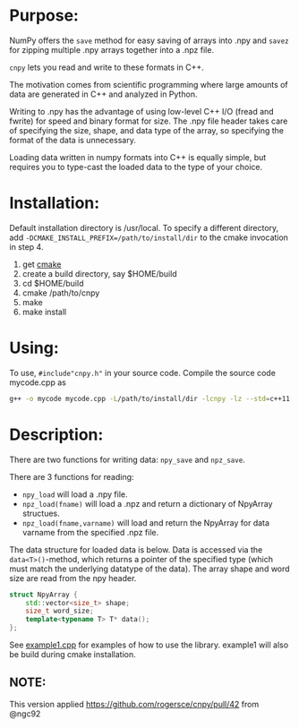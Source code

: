# Purpose:

NumPy offers the `save` method for easy saving of arrays into .npy and `savez` for zipping multiple .npy arrays together into a .npz file.

`cnpy` lets you read and write to these formats in C++.

The motivation comes from scientific programming where large amounts of data are generated in C++ and analyzed in Python.

Writing to .npy has the advantage of using low-level C++ I/O (fread and fwrite) for speed and binary format for size.
The .npy file header takes care of specifying the size, shape, and data type of the array, so specifying the format of the data is unnecessary.

Loading data written in numpy formats into C++ is equally simple, but requires you to type-cast the loaded data to the type of your choice.

# Installation:

Default installation directory is /usr/local.
To specify a different directory, add `-DCMAKE_INSTALL_PREFIX=/path/to/install/dir` to the cmake invocation in step 4.

1. get [cmake](www.cmake.org)
2. create a build directory, say $HOME/build
3. cd $HOME/build
4. cmake /path/to/cnpy
5. make
6. make install

# Using:

To use, `#include"cnpy.h"` in your source code. Compile the source code mycode.cpp as

```bash
g++ -o mycode mycode.cpp -L/path/to/install/dir -lcnpy -lz --std=c++11
```

# Description:

There are two functions for writing data: `npy_save` and `npz_save`.

There are 3 functions for reading:
- `npy_load` will load a .npy file.
- `npz_load(fname)` will load a .npz and return a dictionary of NpyArray structues.
- `npz_load(fname,varname)` will load and return the NpyArray for data varname from the specified .npz file.

The data structure for loaded data is below.
Data is accessed via the `data<T>()`-method, which returns a pointer of the specified type (which must match the underlying datatype of the data).
The array shape and word size are read from the npy header.

```c++
struct NpyArray {
    std::vector<size_t> shape;
    size_t word_size;
    template<typename T> T* data();
};
```

See [example1.cpp](example1.cpp) for examples of how to use the library. example1 will also be build during cmake installation.

## NOTE:
This version applied https://github.com/rogersce/cnpy/pull/42 from @ngc92
